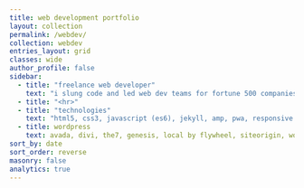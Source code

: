 ```yaml
---
title: web development portfolio
layout: collection
permalink: /webdev/
collection: webdev
entries_layout: grid
classes: wide
author_profile: false
sidebar:
  - title: "freelance web developer"
    text: "i slung code and led web dev teams for fortune 500 companies in a previous life"
  - title: "<hr>"
  - title: "technologies"
    text: "html5, css3, javascript (es6), jekyll, amp, pwa, responsive web design"
  - title: wordpress
    text: avada, divi, the7, genesis, local by flywheel, siteorigin, wordpress.com
sort_by: date
sort_order: reverse
masonry: false
analytics: true
---
```

